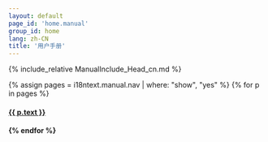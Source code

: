 ```yaml
---
layout: default
page_id: 'home.manual'
group_id: home
lang: zh-CN
title: '用户手册'
---
```

{% include_relative ManualInclude_Head_cn.md %}

{% assign pages = i18ntext.manual.nav | where: "show", "yes" %}
{% for p in pages %}
  <h4><a href="{{ site.home.url }}/{{ p.pattern }}">{{ p.text }}</a><h4>
{% endfor %}


